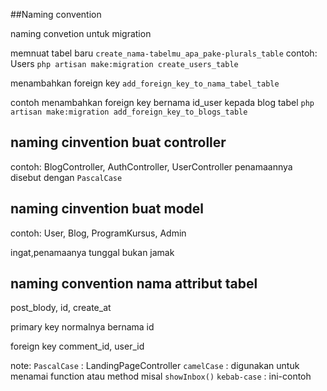 ##Naming convention

naming convetion untuk migration

memnuat tabel baru
`create_nama-tabelmu_apa_pake-plurals_table`
contoh:
Users
`php artisan make:migration create_users_table`

menambahkan foreign key
`add_foreign_key_to_nama_tabel_table`

contoh menambahkan foreign key bernama id_user kepada blog tabel
`php artisan make:migration add_foreign_key_to_blogs_table`

## naming cinvention buat controller
contoh:
BlogController, AuthController, UserController
penamaannya disebut dengan `PascalCase`

## naming cinvention buat model
contoh:
User, Blog, ProgramKursus, Admin

ingat,penamaanya tunggal bukan jamak

## naming convention nama attribut tabel
post_blody, id, create_at

primary key
normalnya bernama id

foreign key
comment_id, user_id

note:
`PascalCase`    : LandingPageController
`camelCase`     : digunakan untuk menamai function atau method misal `showInbox()`
`kebab-case`    : ini-contoh